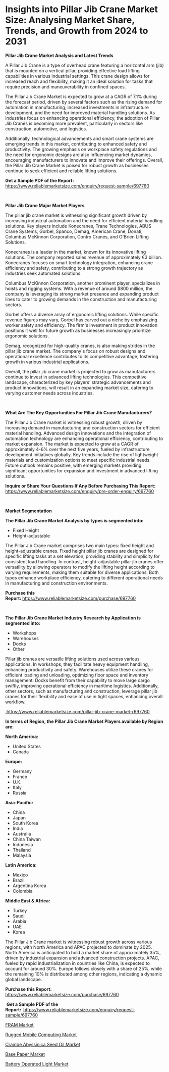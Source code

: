 <p><h1>Insights into Pillar Jib Crane Market Size: Analysing Market Share, Trends, and Growth from 2024 to 2031</h1></p><p><strong>Pillar Jib Crane Market Analysis and Latest Trends</strong></p>
<p><p>A Pillar Jib Crane is a type of overhead crane featuring a horizontal arm (jib) that is mounted on a vertical pillar, providing effective load lifting capabilities in various industrial settings. This crane design allows for increased reach and flexibility, making it an ideal solution for tasks that require precision and maneuverability in confined spaces. </p><p>The Pillar Jib Crane Market is expected to grow at a CAGR of 7.1% during the forecast period, driven by several factors such as the rising demand for automation in manufacturing, increased investments in infrastructure development, and the need for improved material handling solutions. As industries focus on enhancing operational efficiency, the adoption of Pillar Jib Cranes is becoming more prevalent, particularly in sectors like construction, automotive, and logistics. </p><p>Additionally, technological advancements and smart crane systems are emerging trends in this market, contributing to enhanced safety and productivity. The growing emphasis on workplace safety regulations and the need for ergonomic designs are also influencing market dynamics, encouraging manufacturers to innovate and improve their offerings. Overall, the Pillar Jib Crane Market is poised for robust growth as businesses continue to seek efficient and reliable lifting solutions.</p></p>
<p><strong>Get a Sample PDF of the Report:&nbsp;</strong> <a href="https://www.reliablemarketsize.com/enquiry/request-sample/697760?utm_campaign=1176&utm_medium=2&utm_source=Github&utm_content=ia&utm_term=29092024&utm_id=pillar-jib-crane">https://www.reliablemarketsize.com/enquiry/request-sample/697760</a></p>
<p>&nbsp;</p>
<p><strong>Pillar Jib Crane Major Market Players</strong></p>
<p><p>The pillar jib crane market is witnessing significant growth driven by increasing industrial automation and the need for efficient material handling solutions. Key players include Konecranes, Trane Technologies, ABUS Crane Systems, Gorbel, Spanco, Demag, American Crane, Donati, Columbus McKinnon Corporation, Contrx Cranes, and O'Brien Lifting Solutions.</p><p>Konecranes is a leader in the market, known for its innovative lifting solutions. The company reported sales revenue of approximately €3 billion. Konecranes focuses on smart technology integration, enhancing crane efficiency and safety, contributing to a strong growth trajectory as industries seek automated solutions.</p><p>Columbus McKinnon Corporation, another prominent player, specializes in hoists and rigging systems. With a revenue of around $800 million, the company is leveraging its strong market presence and expanding product lines to cater to growing demands in the construction and manufacturing sectors.</p><p>Gorbel offers a diverse array of ergonomic lifting solutions. While specific revenue figures may vary, Gorbel has carved out a niche by emphasizing worker safety and efficiency. The firm's investment in product innovation positions it well for future growth as businesses increasingly prioritize ergonomic solutions.</p><p>Demag, recognized for high-quality cranes, is also making strides in the pillar jib crane market. The company's focus on robust designs and operational excellence contributes to its competitive advantage, fostering growth in various industrial applications.</p><p>Overall, the pillar jib crane market is projected to grow as manufacturers continue to invest in advanced lifting technologies. This competitive landscape, characterized by key players’ strategic advancements and product innovations, will result in an expanding market size, catering to varying customer needs across industries.</p></p>
<p>&nbsp;</p>
<p><strong>What Are The Key Opportunities For Pillar Jib Crane Manufacturers?</strong></p>
<p><p>The Pillar Jib Crane market is witnessing robust growth, driven by increasing demand in manufacturing and construction sectors for efficient material handling. Advanced design innovations and the integration of automation technology are enhancing operational efficiency, contributing to market expansion. The market is expected to grow at a CAGR of approximately 4-6% over the next five years, fueled by infrastructure development initiatives globally. Key trends include the rise of lightweight materials and customization options to meet specific industrial needs. Future outlook remains positive, with emerging markets providing significant opportunities for expansion and investment in advanced lifting solutions.</p></p>
<p><strong>Inquire or Share Your Questions If Any Before Purchasing This Report:</strong> <a href="https://www.reliablemarketsize.com/enquiry/pre-order-enquiry/697760?utm_campaign=1176&utm_medium=2&utm_source=Github&utm_content=ia&utm_term=29092024&utm_id=pillar-jib-crane">https://www.reliablemarketsize.com/enquiry/pre-order-enquiry/697760</a></p>
<p>&nbsp;</p>
<p><strong>Market Segmentation</strong></p>
<p><strong>The Pillar Jib Crane Market Analysis by types is segmented into:</strong></p>
<p><ul><li>Fixed Height</li><li>Height-adjustable</li></ul></p>
<p><p>The Pillar Jib Crane market comprises two main types: fixed height and height-adjustable cranes. Fixed height pillar jib cranes are designed for specific lifting tasks at a set elevation, providing stability and simplicity for consistent load handling. In contrast, height-adjustable pillar jib cranes offer versatility by allowing operators to modify the lifting height according to varying requirements, making them suitable for diverse applications. Both types enhance workplace efficiency, catering to different operational needs in manufacturing and construction environments.</p></p>
<p><strong>Purchase this Report:&nbsp;</strong><a href="https://www.reliablemarketsize.com/purchase/697760?utm_campaign=1176&utm_medium=2&utm_source=Github&utm_content=ia&utm_term=29092024&utm_id=pillar-jib-crane">https://www.reliablemarketsize.com/purchase/697760</a></p>
<p>&nbsp;</p>
<p><strong>The Pillar Jib Crane Market Industry Research by Application is segmented into:</strong></p>
<p><ul><li>Workshops</li><li>Warehouses</li><li>Docks</li><li>Other</li></ul></p>
<p><p>Pillar jib cranes are versatile lifting solutions used across various applications. In workshops, they facilitate heavy equipment handling, enhancing productivity and safety. Warehouses utilize these cranes for efficient loading and unloading, optimizing floor space and inventory management. Docks benefit from their capability to move large cargo swiftly, improving operational efficiency in maritime logistics. Additionally, other sectors, such as manufacturing and construction, leverage pillar jib cranes for their flexibility and ease of use in tight spaces, enhancing overall workflow.</p></p>
<p><a href="https://www.reliablemarketsize.com/pillar-jib-crane-market-r697760?utm_campaign=1176&utm_medium=2&utm_source=Github&utm_content=ia&utm_term=29092024&utm_id=pillar-jib-crane">&nbsp;https://www.reliablemarketsize.com/pillar-jib-crane-market-r697760</a></p>
<p><strong>In terms of Region, the Pillar Jib Crane Market Players available by Region are:</strong></p>
<p>
    <p> <strong> North America: </strong>
        <ul>
            <li>United States</li>
            <li>Canada</li>
        </ul>
        </p> 
    <p> <strong> Europe: </strong>
        <ul>
            <li>Germany</li>
            <li>France</li>
            <li>U.K.</li>
            <li>Italy</li>
            <li>Russia</li>
        </ul>
        </p> 
    <p> <strong> Asia-Pacific: </strong>
        <ul>
            <li>China</li>
            <li>Japan</li>
            <li>South Korea</li>
            <li>India</li>
            <li>Australia</li>
            <li>China Taiwan</li>
            <li>Indonesia</li>
            <li>Thailand</li>
            <li>Malaysia</li>
        </ul>
        </p> 
    <p> <strong> Latin America: </strong>
        <ul>
            <li>Mexico</li>
            <li>Brazil</li>
            <li>Argentina Korea</li>
            <li>Colombia</li>
        </ul>
        </p> 
    <p> <strong> Middle East & Africa: </strong>
        <ul>
            <li>Turkey</li>
            <li>Saudi</li>
            <li>Arabia</li>
            <li>UAE</li>
            <li>Korea</li>
        </ul>
    </p>
    </p>
<p><p>The Pillar Jib Crane market is witnessing robust growth across various regions, with North America and APAC projected to dominate by 2025. North America is anticipated to hold a market share of approximately 35%, driven by industrial expansion and advanced construction projects. APAC, fueled by rapid industrialization in countries like China, is expected to account for around 30%. Europe follows closely with a share of 25%, while the remaining 10% is distributed among other regions, indicating a dynamic global landscape.</p></p>
<p><strong>Purchase this Report: </strong><a href="https://www.reliablemarketsize.com/purchase/697760?utm_campaign=1176&utm_medium=2&utm_source=Github&utm_content=ia&utm_term=29092024&utm_id=pillar-jib-crane">https://www.reliablemarketsize.com/purchase/697760</a></p>
<p>&nbsp;<strong>Get a Sample PDF of the Report:&nbsp;&nbsp;</strong><a href="https://www.reliablemarketsize.com/enquiry/request-sample/697760?utm_campaign=1176&utm_medium=2&utm_source=Github&utm_content=ia&utm_term=29092024&utm_id=pillar-jib-crane">https://www.reliablemarketsize.com/enquiry/request-sample/697760</a></p>
<p><strong></strong></p>
<p><p><a href="https://issuu.com/reportprime-2/docs/fram-market-size-2030.pptx_9826698984823a?utm_campaign=1176&utm_medium=2&utm_source=Github&utm_content=ia&utm_term=29092024&utm_id=pillar-jib-crane">FRAM Market</a></p><p><a href="https://issuu.com/reportprime-2/docs/rugged-mobile-computing-market-size_e6a5676e6bc72b?utm_campaign=1176&utm_medium=2&utm_source=Github&utm_content=ia&utm_term=29092024&utm_id=pillar-jib-crane">Rugged Mobile Computing Market</a></p><p><a href="https://www.linkedin.com/pulse/what-driving-global-crambe-abyssinica-seed-oil-market-dive-193gc?utm_campaign=1176&utm_medium=2&utm_source=Github&utm_content=ia&utm_term=29092024&utm_id=pillar-jib-crane">Crambe Abyssinica Seed Oil Market</a></p><p><a href="https://www.linkedin.com/pulse/global-base-paper-market-projected-grow-cagr-84-forcasted-g9xfc?utm_campaign=1176&utm_medium=2&utm_source=Github&utm_content=ia&utm_term=29092024&utm_id=pillar-jib-crane">Base Paper Market</a></p><p><a href="https://www.linkedin.com/pulse/future-battery-operated-light-market-global-forecast-trends-2oanc?utm_campaign=1176&utm_medium=2&utm_source=Github&utm_content=ia&utm_term=29092024&utm_id=pillar-jib-crane">Battery Operated Light Market</a></p></p>